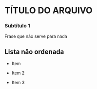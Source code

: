 # TÍTULO DO ARQUIVO

### Subtítulo 1

Frase que não serve para nada

## Lista não ordenada

- Item

- Item 2

- Item 3